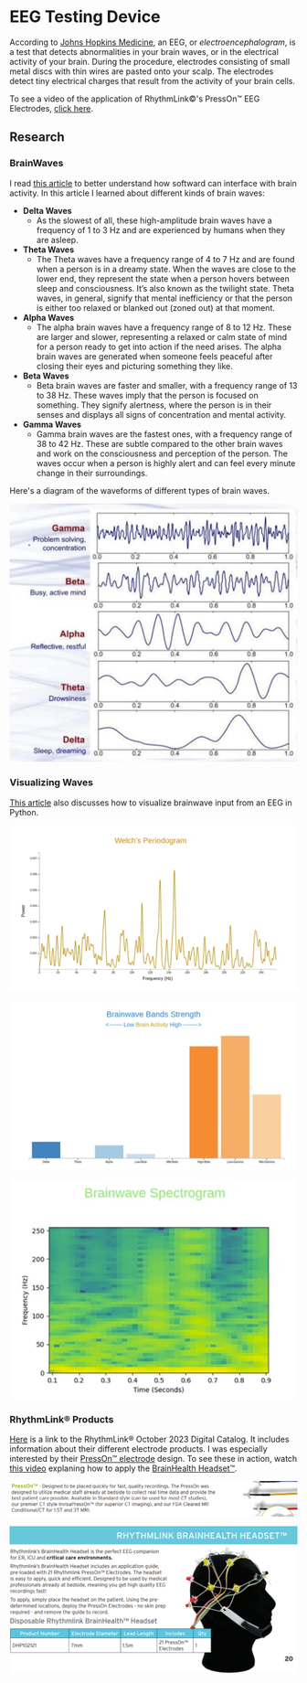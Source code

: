 # EEG Testing Device

According to [Johns Hopkins Medicine](https://www.hopkinsmedicine.org/health/treatment-tests-and-therapies/electroencephalogram-eeg), an EEG, or *electroencephalogram*, is a test that detects abnormalities in your brain waves, or in the electrical activity of your brain. During the procedure, electrodes consisting of small metal discs with thin wires are pasted onto your scalp. The electrodes detect tiny electrical charges that result from the activity of your brain cells.

To see a video of the application of RhythmLink©'s PressOn™ EEG Electrodes, [click here](https://rhythmlink.com/videos/presson-eeg-electrode/).

## Research

### BrainWaves

I read [this article](https://www.datatobiz.com/blog/brain-waves-data-using-python/) to better understand how softward can interface with brain activity. In this article I learned about different kinds of brain waves:

- **Delta Waves**
    - As the slowest of all, these high-amplitude brain waves have a frequency of 1 to 3 Hz and are experienced by humans when they are asleep.
- **Theta Waves**
    - The Theta waves have a frequency range of 4 to 7 Hz and are found when a person is in a dreamy state. When the waves are close to the lower end, they represent the state when a person hovers between sleep and consciousness. It’s also known as the twilight state. Theta waves, in general, signify that mental inefficiency or that the person is either too relaxed or blanked out (zoned out) at that moment. 
- **Alpha Waves**
    - The alpha brain waves have a frequency range of 8 to 12 Hz. These are larger and slower, representing a relaxed or calm state of mind for a person ready to get into action if the need arises. The alpha brain waves are generated when someone feels peaceful after closing their eyes and picturing something they like. 
- **Beta Waves**
    - Beta brain waves are faster and smaller, with a frequency range of 13 to 38 Hz. These waves imply that the person is focused on something. They signify alertness, where the person is in their senses and displays all signs of concentration and mental activity. 
- **Gamma Waves**
    - Gamma brain waves are the fastest ones, with a frequency range of 38 to 42 Hz. These are subtle compared to the other brain waves and work on the consciousness and perception of the person. The waves occur when a person is highly alert and can feel every minute change in their surroundings. 

Here's a diagram of the waveforms of different types of brain waves.

![Brainwave Waveforms](../../../assets/images/projects/rhythm-link/eeg-testing-machine/research/brainwave-waveforms.jpg)

### Visualizing Waves

[This article](https://medium.com/@mohitjain72/detection-and-visualization-of-brainwaves-using-python-d3-and-bootstrap-742129f9ed97) also discusses how to visualize brainwave input from an EEG in Python.

![Article Pic 1](../../../assets/images/projects/rhythm-link/eeg-testing-machine/research/article-pic-1.png)

![Article Pic 2](../../../assets/images/projects/rhythm-link/eeg-testing-machine/research/article-pic-2.png)

![Article Pic 3](../../../assets/images/projects/rhythm-link/eeg-testing-machine/research/article-pic-3.png)

### RhythmLink® Products

[Here](https://rhythmlink.com/wp-content/uploads/2023/10/Digital-Catalog-2023_October.pdf) is a link to the RhythmLink® October 2023 Digital Catalog. It includes information about their different electrode products. I was especially interested by their [PressOn™ electrode](https://rhythmlink.com/wp-content/uploads/2023/10/Digital-Catalog-2023_October.pdf#page=5) design. To see these in action, watch [this video](https://rhythmlink.com/videos/brainhealth-headset-application-training/) explaning how to apply the [BrainHealth Headset™](https://rhythmlink.com/wp-content/uploads/2023/10/Digital-Catalog-2023_October.pdf#page=21).

![PressOn™ Electrode](../../../assets/images/projects/rhythm-link/eeg-testing-machine/research/presson-electrode.png)

![BrainHealth Headset™](../../../assets/images/projects/rhythm-link/eeg-testing-machine/research/brainhealth-headset.png)
